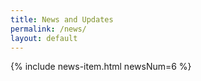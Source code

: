 ```yaml
---
title: News and Updates
permalink: /news/
layout: default
---
```


{% include news-item.html newsNum=6 %}
